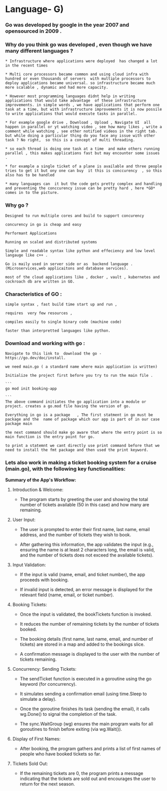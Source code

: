 # Language- G)

### Go was developed by google in the year 2007   and opensourced in 2009 .

### Why do you think go was developed , even though we have many different languages ?

    * Infrastructure where applications were deployed  has changed a lot in the recent times

    * Multi core processors became common and using cloud infra with hundred or even thousands of servers  with multiple processors to deploy applications became universal. so infrastructure became much more scalable , dynamic and had more capacity.
     
    * However most programming languages didnt help in writing applications that would take advantage  of these infrastructure improvements. in simple words , we have applications that perform one task at a time, but with infrastructure improvements it is now possile to write applications that would execute tasks in parallel.

    * For example google drive , Download , Upload , Navigate UI  all happen in parallel or yt watching video , see how many likes , write a comment while watching , see other notified videos in the right tab. but while doing a particular thing do you face any issue with other task ? No right,  so this is a concept of multi threading.

    * so each thread is doing one task at a time  and make others running parallel , this makes applications fast but may encounter some issues .
    
    * for example a single ticket of a plane is available and three people tries to get it but ony one can buy  it this is conccurency  , so this also has to be handled 

    * many languages can  it but the code gets pretty complex and handling and preventing the conccurency issue can be pretty hard , here *GO* comes in to the picture.
   
### Why go ?

    Designed to run multiple cores and build to support concurency 

    concurency in go is cheap and easy 

    Performant Applications 

    Running on scaled and distributed systems 

    Simple and readable syntax like python and effeciency and low level langauge like c++ .
    
    Go is maily used in server side or as  backend language . (Microservices,web applicaitons and database services).
    
    most of the cloud applications like , docker , vault , kubernetes and cockroach db are written in GO.

### Characteristics of GO  : 

    simple syntax , fast build time start up and run , 

    requires  very few resources , 

    compiles easily to single binary code (machine code)

    faster than interpretted languages like python.
    
### Download and working with go :
    
    Navigate to this link to  download the go - https://go.dev/doc/install.
    
    we need main.go ( a standard name where main application is written)
    
    Initialize the project first before you try to run the main file . 

    ```
    go mod init booking-app

    ```
    The above command initiates the go application into a module or project. creates a go.mod file having the version of go.

    Everything in go is a package   , The first statment in go must be  package and the  name of package which our app is part of in our case package main 

    the next command should make go aware that where the entry point is so main function is the entry point for go.
    
    to print a statemnt we cant directly use print command before that we need to install the fmt package and then used the print keyword.  
  

### Lets also work in making a ticket booking system for a cruise (main.go), with the following key functionalities:


**Summary of the App's Workflow:**

1. Introduction & Welcome:
   * The program starts by greeting the user and showing the total number of tickets available (50 in this case) and how many are remaining.


2. User Input:

   * The user is prompted to enter their first name, last name, email address, and the number of tickets they wish to book.

   * After gathering this information, the app validates the input (e.g., ensuring the name is at least 2 characters long, the email is valid, and the number of tickets does not exceed the available tickets).


3. Input Validation:

    * If the input is valid (name, email, and ticket number), the app proceeds with booking.

    * If invalid input is detected, an error message is displayed for the relevant field (name, email, or ticket number).


4. Booking Tickets:

    * Once the input is validated, the bookTickets function is invoked.

    * It reduces the number of remaining tickets by the number of tickets booked.

    * The booking details (first name, last name, email, and number of tickets) are stored in a map and added to the bookings slice.

    * A confirmation message is displayed to the user with the number of tickets remaining.


5. Concurrency: Sending Tickets:

   * The sendTicket function is executed in a goroutine using the go keyword (for concurrency).

   * It simulates sending a confirmation email (using time.Sleep to simulate a delay).

   * Once the goroutine finishes its task (sending the email), it calls wg.Done() to signal the completion of the task.

   * The sync.WaitGroup (wg) ensures the main program waits for all goroutines to finish before exiting (via wg.Wait()).


6. Display of First Names:

   * After booking, the program gathers and prints a list of first names of people who have booked tickets so far.


7. Tickets Sold Out:

    * If the remaining tickets are 0, the program prints a message indicating that the tickets are sold out and encourages the user to return for the next season.
